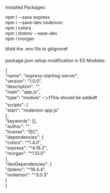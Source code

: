 Installed Packages:

npm i --save express\
npm i --save-dev nodemon\
npm i colors\
npm i dotenv --save-dev\
npm i morgan

❗Add the .env file to gitignore❗

package.json setup modification in ES Modules:

{\
 "name": "express-starting-server",\
 "version": "1.0.0",\
 "description": "",\
 "main": "app.js",\
 "type": "module" 👈 ❗This should be added❗\
"scripts": {\
 "start": "nodemon app.js"\
 },\
 "keywords": [],\
 "author": "",\
 "license": "ISC",\
 "dependencies": {\
 "colors": "^1.4.0",\
 "express": "^4.18.2",\
 "morgan": "^1.10.0"\
 },\
 "devDependencies": {\
 "dotenv": "^16.4.4",\
 "nodemon": "^3.0.3"\
 }\
}

